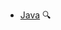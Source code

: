 * [Java](./javaTools/)
  <trigger for="pop:javaTools-preview">:mag:</trigger>

<popover id="pop:javaTools-preview" title="Java :mag:" placement="right">
  <div slot="content">
    <include src="preview.md" />
  </div>
</popover>
